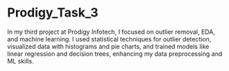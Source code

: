 # Prodigy_Task_3
In my third project at Prodigy Infotech, I focused on outlier removal, EDA, and machine learning. I used statistical techniques for outlier detection, visualized data with histograms and pie charts, and trained models like linear regression and decision trees, enhancing my data preprocessing and ML skills.
